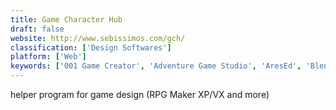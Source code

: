 ```yaml
---
title: Game Character Hub
draft: false 
website: http://www.sebissimos.com/gch/
classification: ['Design Softwares']
platform: ['Web']
keywords: ['001 Game Creator', 'Adventure Game Studio', 'AresEd', 'Blender', 'Cocos2d-x', 'Construct 2', 'Dot World Maker', 'EasyRPG', 'G3D Innovation Engine', 'GDevelop', 'GameMaker Studio', 'KataCoda', 'Open RPG Maker', 'RPG 20XX', 'RPG Maker', 'RPG Toolkit', 'RPGBoss', 'Solarus Action-RPG game engine', 'Unity', 'Unreal Engine']
---
```

helper program for game design (RPG Maker XP/VX and more)